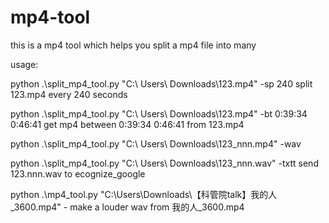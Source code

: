 # mp4-tool
this is a mp4 tool which helps you split a mp4  file into many

usage:

python .\split_mp4_tool.py "C:\  Users\  Downloads\123.mp4" -sp   240 split 123.mp4 every 240 seconds

python .\split_mp4_tool.py "C:\  Users\  Downloads\123.mp4" -bt 0:39:34  0:46:41 get mp4  between 0:39:34  0:46:41 from  123.mp4

python .\split_mp4_tool.py "C:\  Users\  Downloads\123_nnn.mp4" -wav

python .\split_mp4_tool.py "C:\  Users\  Downloads\123_nnn.wav" -txtt send 123.nnn.wav to ecognize_google

python .\mp4_tool.py "C:\Users\Downloads\【科管院talk】我的人_3600.mp4"  - make a louder wav from 我的人_3600.mp4


